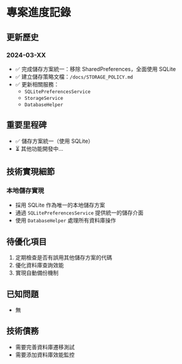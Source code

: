 # 專案進度記錄

## 更新歷史

### 2024-03-XX
- ✅ 完成儲存方案統一：移除 SharedPreferences，全面使用 SQLite
- ✅ 建立儲存策略文檔：`/docs/STORAGE_POLICY.md`
- ✅ 更新相關服務：
  - `SQLitePreferencesService`
  - `StorageService`
  - `DatabaseHelper`

## 重要里程碑
- ✅ 儲存方案統一（使用 SQLite）
- ⏳ 其他功能開發中...

## 技術實現細節
### 本地儲存實現
- 採用 SQLite 作為唯一的本地儲存方案
- 通過 `SQLitePreferencesService` 提供統一的儲存介面
- 使用 `DatabaseHelper` 處理所有資料庫操作

## 待優化項目
1. 定期檢查是否有誤用其他儲存方案的代碼
2. 優化資料庫查詢效能
3. 實現自動備份機制

## 已知問題
- 無

## 技術債務
- 需要完善資料庫遷移測試
- 需要添加資料庫效能監控 